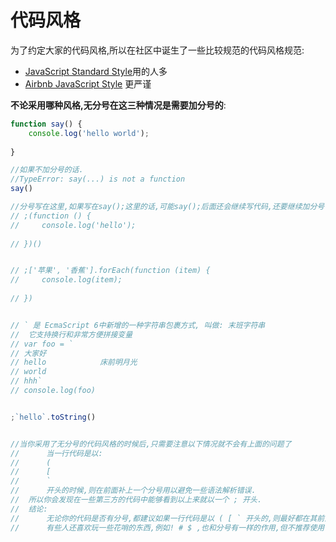 
# 代码风格

为了约定大家的代码风格,所以在社区中诞生了一些比较规范的代码风格规范:

- [JavaScript Standard Style](https://standardjs.com/)用的人多
- [Airbnb JavaScript Style](https://github.com/lin-123/javascript) 更严谨

**不论采用哪种风格,无分号在这三种情况是需要加分号的**:

```javascript
function say() {
    console.log('hello world');
    
}

//如果不加分号的话.
//TypeError: say(...) is not a function      
say()

//分号写在这里,如果写在say();这里的话,可能say();后面还会继续写代码,还要继续加分号
// ;(function () {
//     console.log('hello');
    
// })()


// ;['苹果', '香蕉'].forEach(function (item) {
//     console.log(item);
    
// })


// ` 是 EcmaScript 6中新增的一种字符串包裹方式, 叫做: 末班字符串
//  它支持换行和非常方便拼接变量
// var foo = `
// 大家好
// hello            床前明月光
// world
// hhh`
// console.log(foo)


;`hello`.toString()


//当你采用了无分号的代码风格的时候后,只需要注意以下情况就不会有上面的问题了
//      当一行代码是以:
//      (
//      [
//      `
//      开头的时候,则在前面补上一个分号用以避免一些语法解析错误.
//  所以你会发现在一些第三方的代码中能够看到以上来就以一个 ; 开头.
//  结论:
//      无论你的代码是否有分号,都建议如果一行代码是以 ( [ ` 开头的,则最好都在其前面补上一个分号.
//      有些人还喜欢玩一些花哨的东西,例如! # $ ,也和分号有一样的作用,但不推荐使用    !`hello`.toString()
```
